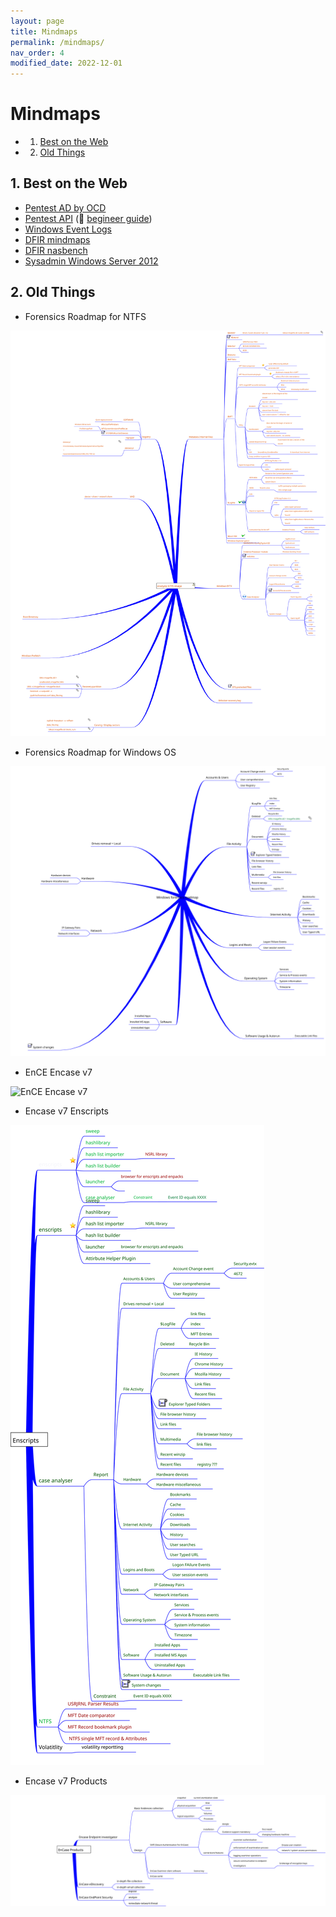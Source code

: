 ```yaml
---
layout: page
title: Mindmaps
permalink: /mindmaps/
nav_order: 4
modified_date: 2022-12-01
---
```


# Mindmaps

<!-- vscode-markdown-toc -->
* 1. [Best on the Web](#BestontheWeb)
* 2. [Old Things](#OldThings)

<!-- vscode-markdown-toc-config
	numbering=true
	autoSave=true
	/vscode-markdown-toc-config -->
<!-- /vscode-markdown-toc -->

##  1. <a name='BestontheWeb'></a>Best on the Web

* [Pentest AD by OCD](https://orange-cyberdefense.github.io/ocd-mindmaps/)
* [Pentest API](https://dsopas.github.io/MindAPI/play/) (🔗 [begineer guide](https://danaepp.com/beginners-guide-to-api-hacking))
* [Windows Event Logs](https://github.com/mdecrevoisier/Microsoft-eventlog-mindmap)
* [DFIR mindmaps](https://github.com/AndrewRathbun/DFIRMindMaps)
* [DFIR nasbench](https://github.com/nasbench/MindMaps)
* [Sysadmin Windows Server 2012](https://xmind.app/m/eZ7i/)

##  2. <a name='OldThings'></a>Old Things

* Forensics Roadmap for NTFS 

![Forensics Roadmap for NTFS](/mindmaps/svg/win-for-ntfs.svg)

* Forensics Roadmap for Windows OS 

![Forensics Roadmap for Windows](/mindmaps/svg/win-for-invest-roadmap.svg)

* EnCE Encase v7

![EnCE Encase v7](/mindmaps/svg/win-for-encase-v7-ence.svg)

* Encase v7 Enscripts

![Encase v7 EnScripts](/mindmaps/svg/win-for-encase-v7-enscript.svg)

* Encase v7 Products

![Encase v7 Products](/mindmaps/svg/win-for-encase-products-2016.svg)


